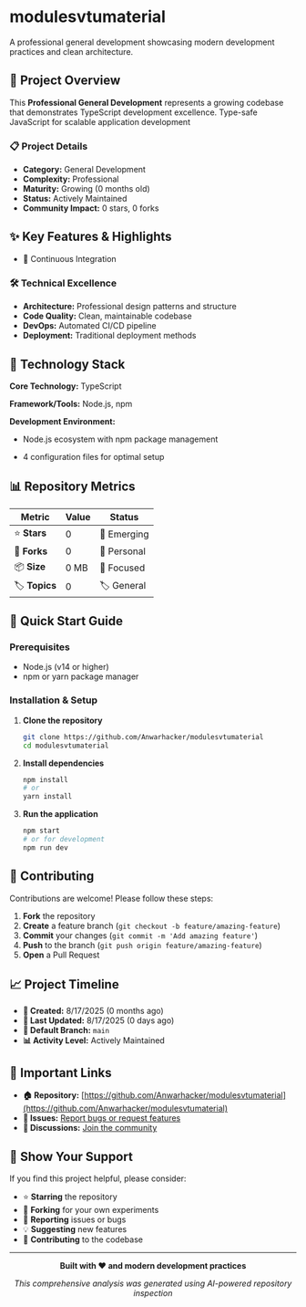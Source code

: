 # modulesvtumaterial

A professional general development showcasing modern development practices and clean architecture.

## 🎯 Project Overview

This **Professional General Development** represents a growing codebase that demonstrates TypeScript development excellence. Type-safe JavaScript for scalable application development

### 📋 Project Details
- **Category:** General Development
- **Complexity:** Professional
- **Maturity:** Growing (0 months old)
- **Status:** Actively Maintained
- **Community Impact:** 0 stars, 0 forks

## ✨ Key Features & Highlights

- 🔄 Continuous Integration

### 🛠️ Technical Excellence
- **Architecture:** Professional design patterns and structure
- **Code Quality:** Clean, maintainable codebase
- **DevOps:** Automated CI/CD pipeline
- **Deployment:** Traditional deployment methods

## 🔧 Technology Stack

**Core Technology:** TypeScript

**Framework/Tools:** Node.js, npm

**Development Environment:**
- Node.js ecosystem with npm package management


- 4 configuration files for optimal setup

## 📊 Repository Metrics

<div align="center">

| Metric | Value | Status |
|--------|-------|--------|
| ⭐ **Stars** | 0 | 🌱 Emerging |
| 🍴 **Forks** | 0 | 🔧 Personal |
| 📦 **Size** | 0 MB | 📄 Focused |
| 🏷️ **Topics** | 0 | 🏷️ General |

</div>



## 🚀 Quick Start Guide

### Prerequisites
- Node.js (v14 or higher)
- npm or yarn package manager




### Installation & Setup

1. **Clone the repository**
   ```bash
   git clone https://github.com/Anwarhacker/modulesvtumaterial
   cd modulesvtumaterial
   ```

2. **Install dependencies**
   ```bash
   npm install
   # or
   yarn install
   ```

3. **Run the application**
   ```bash
   npm start
   # or for development
   npm run dev
   ```



## 🤝 Contributing

Contributions are welcome! Please follow these steps:

1. **Fork** the repository
2. **Create** a feature branch (`git checkout -b feature/amazing-feature`)
3. **Commit** your changes (`git commit -m 'Add amazing feature'`)
4. **Push** to the branch (`git push origin feature/amazing-feature`)
5. **Open** a Pull Request



## 📈 Project Timeline

- **🎉 Created:** 8/17/2025 (0 months ago)
- **🔄 Last Updated:** 8/17/2025 (0 days ago)
- **🌿 Default Branch:** `main`
- **📊 Activity Level:** Actively Maintained

## 🔗 Important Links

- **🏠 Repository:** [https://github.com/Anwarhacker/modulesvtumaterial](https://github.com/Anwarhacker/modulesvtumaterial)
- **🐛 Issues:** [Report bugs or request features](https://github.com/Anwarhacker/modulesvtumaterial/issues)
- **💬 Discussions:** [Join the community](https://github.com/Anwarhacker/modulesvtumaterial/discussions)


## 🌟 Show Your Support

If you find this project helpful, please consider:
- ⭐ **Starring** the repository
- 🍴 **Forking** for your own experiments  
- 🐛 **Reporting** issues or bugs
- 💡 **Suggesting** new features
- 🤝 **Contributing** to the codebase

---

<div align="center">

**Built with ❤️ and modern development practices**

*This comprehensive analysis was generated using AI-powered repository inspection*

</div>
